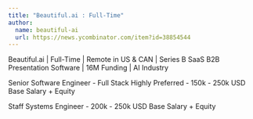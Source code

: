 ```yaml
---
title: "Beautiful.ai : Full-Time"
author:
  name: beautiful-ai
  url: https://news.ycombinator.com/item?id=38854544
---
```

Beautiful.ai | Full-Time | Remote in US &amp; CAN | Series B 
SaaS B2B Presentation Software | 16M Funding | AI Industry

Senior Software Engineer - Full Stack Highly Preferred - 150k - 250k USD Base Salary + Equity

Staff Systems Engineer - 200k - 250k USD Base Salary + Equity
